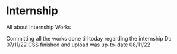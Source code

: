 # Internship
All about Internship Works

Committing all the works done till today regarding the internship Dt: 07/11/22
CSS finished and upload was up-to-date 08/11/22
